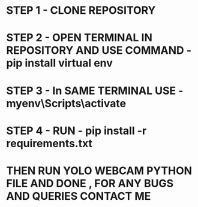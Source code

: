 # STEP 1 - CLONE REPOSITORY 
# STEP 2 - OPEN TERMINAL IN REPOSITORY AND USE COMMAND - pip install virtual env
# STEP 3 - In SAME TERMINAL USE - myenv\Scripts\activate
# STEP 4 - RUN - pip install -r requirements.txt 
# THEN RUN YOLO WEBCAM PYTHON FILE AND DONE , FOR ANY BUGS AND QUERIES CONTACT ME 
